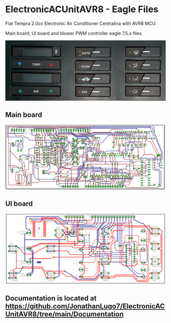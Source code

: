 # ElectronicACUnitAVR8 - Eagle Files

Fiat Tempra 2.0cc Electronic Air Conditioner Centralina with AVR8 MCU.  

Main board, UI board and blower PWM controller eagle 7.5.x files.  

![ElectronicACUnitAVR8](../Documentation/img/Unit.jpg)  

## Main board

![Main](../Documentation/img/main-board.png)  

## UI board

![UI](../Documentation/img/ui-board.png)  

## Documentation is located at <https://github.com/JonathanLugo7/ElectronicACUnitAVR8/tree/main/Documentation>
